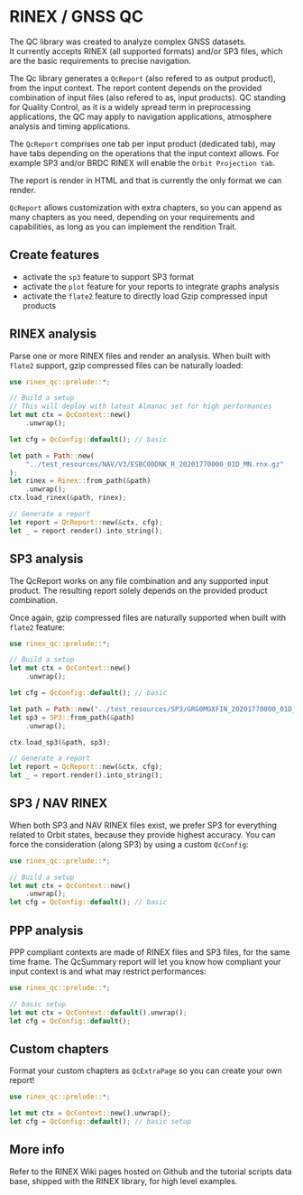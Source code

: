 RINEX / GNSS QC
===============

The QC library was created to analyze complex GNSS datasets.  
It currently accepts RINEX (all supported formats) and/or SP3 files, which are the
basic requirements to precise navigation.

The Qc library generates a `QcReport` (also refered to as output product), from the input context.
The report content depends on the provided combination of input files (also refered
to as, input products). 
QC standing for Quality Control, as it is a widely spread term in preprocessing
applications, the QC may apply to navigation applications, atmosphere analysis
and timing applications.

The `QcReport` comprises one tab per input product (dedicated tab),
may have tabs depending on the operations that the input context allows.
For example SP3 and/or BRDC RINEX will enable the `Orbit Projection tab`.

The report is render in HTML and that is currently the only format we can render.

`QcReport` allows customization with extra chapters, so you can append
as many chapters as you need, depending on your requirements and capabilities,
as long as you can implement the rendition Trait.

## Create features

- activate the `sp3` feature to support SP3 format
- activate the `plot` feature for your reports to integrate graphs analysis
- activate the `flate2` feature to directly load Gzip compressed input products

## RINEX analysis

Parse one or more RINEX files and render an analysis.
When built with `flate2` support, gzip compressed files can be naturally loaded:

```rust
use rinex_qc::prelude::*;

// Build a setup
// This will deploy with latest Almanac set for high performances
let mut ctx = QcContext::new()
    .unwrap();

let cfg = QcConfig::default(); // basic

let path = Path::new(
    "../test_resources/NAV/V3/ESBC00DNK_R_20201770000_01D_MN.rnx.gz"
);
let rinex = Rinex::from_path(&path)
    .unwrap();
ctx.load_rinex(&path, rinex);

// Generate a report
let report = QcReport::new(&ctx, cfg);
let _ = report.render().into_string();
```

## SP3 analysis

The QcReport works on any file combination and any supported input product.
The resulting report solely depends on the provided product combination.

Once again, gzip compressed files are naturally supported when built with `flate2` feature:

```rust
use rinex_qc::prelude::*;

// Build a setup
let mut ctx = QcContext::new()
    .unwrap();

let cfg = QcConfig::default(); // basic

let path = Path::new("../test_resources/SP3/GRG0MGXFIN_20201770000_01D_15M_ORB.SP3.gz");
let sp3 = SP3::from_path(&path)
    .unwrap();

ctx.load_sp3(&path, sp3);

// Generate a report
let report = QcReport::new(&ctx, cfg);
let _ = report.render().into_string();
```

## SP3 / NAV RINEX

When both SP3 and NAV RINEX files exist, we prefer SP3 for everything related
to Orbit states, because they provide highest accuracy. You can
force the consideration (along SP3) by using a custom `QcConfig`:

```rust
use rinex_qc::prelude::*;

// Build a setup
let mut ctx = QcContext::new()
    .unwrap();
let cfg = QcConfig::default(); // basic
```

## PPP analysis

PPP compliant contexts are made of RINEX files and SP3 files, for the same time frame.
The QcSummary report will let you know how compliant your input context is
and what may restrict performances:

```rust
use rinex_qc::prelude::*;

// basic setup
let mut ctx = QcContext::default().unwrap();
let cfg = QcConfig::default();
```

## Custom chapters

Format your custom chapters as `QcExtraPage` so you can create your own report!

```rust
use rinex_qc::prelude::*;

let mut ctx = QcContext::new().unwrap();
let cfg = QcConfig::default(); // basic setup
```

## More info

Refer to the RINEX Wiki pages hosted on Github and the tutorial scripts data base, shipped
with the RINEX library, for high level examples.
